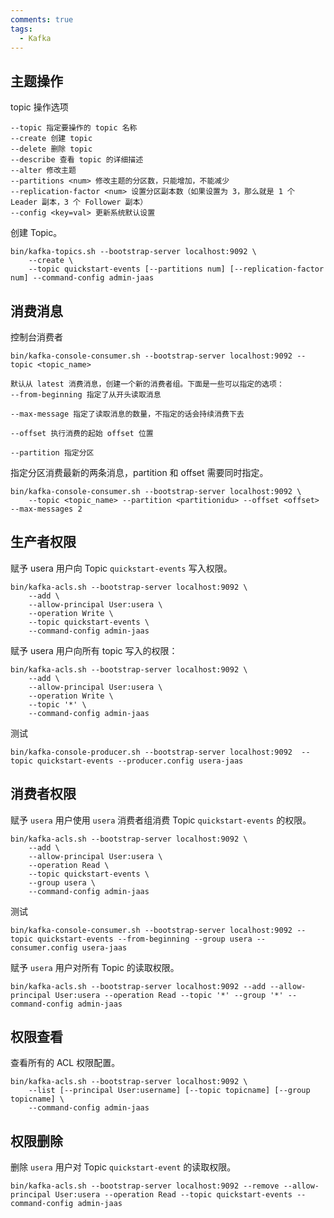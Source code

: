 ```yaml
---
comments: true
tags:
  - Kafka
---
```

## 主题操作

topic 操作选项
```
--topic 指定要操作的 topic 名称
--create 创建 topic
--delete 删除 topic
--describe 查看 topic 的详细描述
--alter 修改主题
--partitions <num> 修改主题的分区数，只能增加，不能减少
--replication-factor <num> 设置分区副本数（如果设置为 3，那么就是 1 个 Leader 副本，3 个 Follower 副本）
--config <key=val> 更新系统默认设置
```

创建 Topic。
```shell
bin/kafka-topics.sh --bootstrap-server localhost:9092 \
	--create \
	--topic quickstart-events [--partitions num] [--replication-factor num] --command-config admin-jaas
```
 
## 消费消息

控制台消费者
```
bin/kafka-console-consumer.sh --bootstrap-server localhost:9092 --topic <topic_name>

默认从 latest 消费消息，创建一个新的消费者组。下面是一些可以指定的选项：
--from-beginning 指定了从开头读取消息

--max-message 指定了读取消息的数量，不指定的话会持续消费下去

--offset 执行消费的起始 offset 位置

--partition 指定分区
```

指定分区消费最新的两条消息，partition 和 offset 需要同时指定。
```
bin/kafka-console-consumer.sh --bootstrap-server localhost:9092 \
	--topic <topic_name> --partition <partitionidu> --offset <offset> --max-messages 2
```

## 生产者权限

赋予 usera 用户向 Topic `quickstart-events` 写入权限。
```shell
bin/kafka-acls.sh --bootstrap-server localhost:9092 \
	--add \
	--allow-principal User:usera \
	--operation Write \
	--topic quickstart-events \
	--command-config admin-jaas
```

赋予 usera 用户向所有 topic 写入的权限：
```
bin/kafka-acls.sh --bootstrap-server localhost:9092 \
	--add \
	--allow-principal User:usera \
	--operation Write \
	--topic '*' \
	--command-config admin-jaas
```

测试
```shell
bin/kafka-console-producer.sh --bootstrap-server localhost:9092  --topic quickstart-events --producer.config usera-jaas
```

## 消费者权限

赋予 `usera` 用户使用 `usera` 消费者组消费 Topic `quickstart-events` 的权限。
```shell
bin/kafka-acls.sh --bootstrap-server localhost:9092 \
	--add \
	--allow-principal User:usera \
	--operation Read \
	--topic quickstart-events \
	--group usera \
	--command-config admin-jaas
```

测试
```shell
bin/kafka-console-consumer.sh --bootstrap-server localhost:9092 --topic quickstart-events --from-beginning --group usera --consumer.config usera-jaas
```

赋予 `usera` 用户对所有 Topic 的读取权限。
```shell
bin/kafka-acls.sh --bootstrap-server localhost:9092 --add --allow-principal User:usera --operation Read --topic '*' --group '*' --command-config admin-jaas
```

## 权限查看

查看所有的 ACL 权限配置。
```shell
bin/kafka-acls.sh --bootstrap-server localhost:9092 \
	--list [--principal User:username] [--topic topicname] [--group topicname] \
	--command-config admin-jaas
```

## 权限删除
删除 `usera` 用户对 Topic `quickstart-event` 的读取权限。
```shell
bin/kafka-acls.sh --bootstrap-server localhost:9092 --remove --allow-principal User:usera --operation Read --topic quickstart-events --command-config admin-jaas 
```